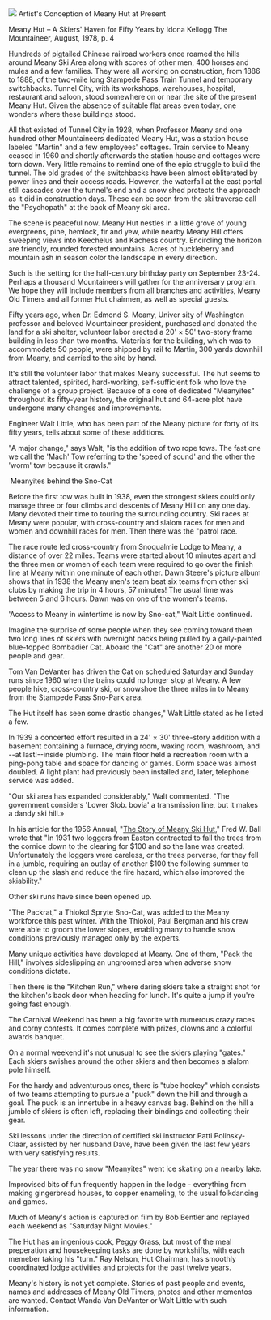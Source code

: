 
<img src="https://raw.githubusercontent.com/MeanyLodge/meanylodge.github.com/assets/img/1975-Meany-Ski-Lodge.png">
Artist's Conception of Meany Hut at Present

Meany Hut – A Skiers' Haven for Fifty Years by Idona Kellogg
The Mountaineer, August, 1978, p. 4

Hundreds of pigtailed Chinese railroad workers once roamed the hills around Meany Ski Area along with scores of other men, 400 horses and mules and a few families. They were all working on construction, from 1886 to 1888, of the two-mile long Stampede Pass Train Tunnel and temporary switchbacks. Tunnel City, with its workshops, warehouses, hospital, restaurant and saloon, stood somewhere on or near the site of the present Meany Hut. Given the absence of suitable flat areas even today, one wonders where these buildings stood.

All that existed of Tunnel City in 1928, when Professor Meany and one hundred other Mountaineers dedicated Meany Hut, was a station house labeled "Martin" and a few employees' cottages. Train service to Meany ceased in 1960 and shortly afterwards the station house and cottages were torn down. Very little remains to remind one of the epic struggle to build the tunnel. The old grades of the switchbacks have been almost obliterated by power lines and their access roads. However, the waterfall at the east portal still cascades over the tunnel's end and a snow shed protects the approach as it did in construction days. These can be seen from the ski traverse call the "Psychopath" at the back of Meany ski area.

The scene is peaceful now. Meany Hut nestles in a little grove of young evergreens, pine, hemlock, fir and yew, while nearby Meany Hill offers sweeping views into Keechelus and Kachess country. Encircling the horizon are friendly, rounded forested mountains. Acres of huckleberry and mountain ash in season color the landscape in every direction.

Such is the setting for the half-century birthday party on September 23-24. Perhaps a thousand Mountaineers will gather for the anniversary program. We hope they will include members from all branches and activities, Meany Old Timers and all former Hut chairmen, as well as special guests.

Fifty years ago, when Dr. Edmond S. Meany, Univer sity of Washington professor and beloved Mountaineer president, purchased and donated the land for a ski shelter, volunteer labor erected a 20' × 50' two-story frame building in less than two months. Materials for the building, which was to accommodate 50 people, were shipped by rail to Martin, 300 yards downhill from Meany, and carried to the site by hand.

It's still the volunteer labor that makes Meany successful. The hut seems to attract talented, spirited, hard-working, self-sufficient folk who love the challenge of a group project. Because of a core of dedicated "Meanyites" throughout its fifty-year history, the original hut and 64-acre plot have undergone many changes and improvements.

Engineer Walt Little, who has been part of the Meany picture for forty of its fifty years, tells about some of these additions.

"A major change," says Walt, "is the addition of two rope tows. The fast one we call the 'Mach' Tow referring to the 'speed of sound' and the other the 'worm' tow because it crawls."

<img src="">
Meanyites behind the Sno-Cat

Before the first tow was built in 1938, even the strongest skiers could only manage three or four climbs and descents of Meany Hill on any one day. Many devoted their time to touring the surrounding country.
Ski races at Meany were popular, with cross-country and slalom races for men and women and downhill races for men. Then there was the "patrol race.

The race route led cross-country from Snoqualmie Lodge to Meany, a distance of over 22 miles. Teams were started about 10 minutes apart and the three men or women of each team were required to go over the finish line at Meany within one minute of each other. Dawn Steere's picture album shows that in 1938 the Meany men's team beat six teams from other ski clubs by making the trip in 4 hours, 57 minutes! The usual time was between 5 and 6 hours. Dawn was on one of the women's teams.

'Access to Meany in wintertime is now by Sno-cat," Walt Little continued.

Imagine the surprise of some people when they see coming toward them two long lines of skiers with overnight packs being pulled by a gaily-painted blue-topped Bombadier Cat. Aboard the "Cat" are another 20 or more people and gear.

Tom Van DeVanter has driven the Cat on scheduled Saturday and Sunday runs since 1960 when the trains could no longer stop at Meany. A few people hike, cross-country ski, or snowshoe the three miles in to Meany from the Stampede Pass Sno-Park area.

The Hut itself has seen some drastic changes," Walt Little stated as he listed a few.

In 1939 a concerted effort resulted in a 24' × 30' three-story addition with a basement containing a furnace, drying room, waxing room, washroom, and --at last!--inside plumbing. The main floor held a recreation room with a ping-pong table and space for dancing or games. Dorm space was almost doubled. A light plant had previously been installed and, later, telephone service was added.

"Our ski area has expanded considerably," Walt commented. "The government considers 'Lower Slob. bovia' a transmission line, but it makes a dandy ski hill.»

In his article for the 1956 Annual, "[The Story of Meany Ski Hut](/History/Story-of-Meany)," Fred W. Ball wrote that "In 1931 two loggers from Easton contracted to fall the trees from the cornice down to the clearing for $100 and so the lane was created. Unfortunately the loggers were careless, or the trees perverse, for they fell in a jumble, requiring an outlay of another $100 the following summer to clean up the slash and reduce the fire hazard, which also improved the skiability."

Other ski runs have since been opened up.

"The Packrat," a Thiokol Spryte Sno-Cat, was added to the Meany workforce this past winter. With the Thiokol, Paul Bergman and his crew were able to groom the lower slopes, enabling many to handle snow conditions previously managed only by the experts.

Many unique activities have developed at Meany. One of them, "Pack the Hill," involves sideslipping an ungroomed area when adverse snow conditions dictate.

Then there is the "Kitchen Run," where daring skiers take a straight shot for the kitchen's back door when heading for lunch. It's quite a jump if you're going fast enough.

The Carnival Weekend has been a big favorite with numerous crazy races and corny contests. It comes complete with prizes, clowns and a colorful awards banquet.

On a normal weekend it's not unusual to see the skiers playing "gates." Each skiers swishes around the other skiers and then becomes a slalom pole himself.

For the hardy and adventurous ones, there is "tube hockey" which consists of two teams attempting to pursue a "puck" down the hill and through a goal. The puck is an innertube in a heavy canvas bag. Behind on the hill a jumble of skiers is often left, replacing their bindings and collecting their gear.

Ski lessons under the direction of certified ski instructor Patti Polinsky-Claar, assisted by her husband Dave, have been given the last few years with very satisfying results.

The year there was no snow "Meanyites" went ice skating on a nearby lake.

Improvised bits of fun frequently happen in the lodge - everything from making gingerbread houses, to copper enameling, to the usual folkdancing and games.

Much of Meany's action is captured on film by Bob Bentler and replayed each weekend as "Saturday Night Movies."

The Hut has an ingenious cook, Peggy Grass, but most of the meal preperation and housekeeping tasks are done by workshifts, with each memeber taking his "turn." Ray Nelson, Hut Chairman, has smoothly coordinated lodge activities and projects for the past twelve years.

Meany's history is not yet complete. Stories of past people and events, names and addresses of Meany Old Timers, photos and other mementos are wanted. Contact Wanda Van DeVanter or Walt Little with such information.
